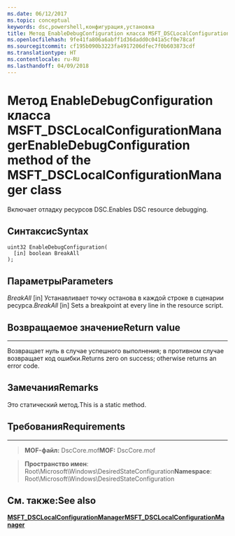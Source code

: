 ```yaml
---
ms.date: 06/12/2017
ms.topic: conceptual
keywords: dsc,powershell,конфигурация,установка
title: Метод EnableDebugConfiguration класса MSFT_DSCLocalConfigurationManager
ms.openlocfilehash: 9fe41fa806a6abff1d36dadd0c041a5cf0e78caf
ms.sourcegitcommit: cf195b090b3223fa4917206dfec7f0b603873cdf
ms.translationtype: HT
ms.contentlocale: ru-RU
ms.lasthandoff: 04/09/2018
---
```

# <a name="enabledebugconfiguration-method-of-the-msftdsclocalconfigurationmanager-class"></a><span data-ttu-id="7763e-103">Метод EnableDebugConfiguration класса MSFT_DSCLocalConfigurationManager</span><span class="sxs-lookup"><span data-stu-id="7763e-103">EnableDebugConfiguration method of the MSFT_DSCLocalConfigurationManager class</span></span>

<span data-ttu-id="7763e-104">Включает отладку ресурсов DSC.</span><span class="sxs-lookup"><span data-stu-id="7763e-104">Enables DSC resource debugging.</span></span>

<a name="syntax"></a><span data-ttu-id="7763e-105">Синтаксис</span><span class="sxs-lookup"><span data-stu-id="7763e-105">Syntax</span></span>
------

```mof
uint32 EnableDebugConfiguration(
  [in] boolean BreakAll
);
```

<a name="parameters"></a><span data-ttu-id="7763e-106">Параметры</span><span class="sxs-lookup"><span data-stu-id="7763e-106">Parameters</span></span>
----------

<span data-ttu-id="7763e-107">*BreakAll* \[in\] Устанавливает точку останова в каждой строке в сценарии ресурса.</span><span class="sxs-lookup"><span data-stu-id="7763e-107">*BreakAll* \[in\] Sets a breakpoint at every line in the resource script.</span></span>

## <a name="return-value"></a><span data-ttu-id="7763e-108">Возвращаемое значение</span><span class="sxs-lookup"><span data-stu-id="7763e-108">Return value</span></span>
------------

<span data-ttu-id="7763e-109">Возвращает нуль в случае успешного выполнения; в противном случае возвращает код ошибки.</span><span class="sxs-lookup"><span data-stu-id="7763e-109">Returns zero on success; otherwise returns an error code.</span></span>

## <a name="remarks"></a><span data-ttu-id="7763e-110">Замечания</span><span class="sxs-lookup"><span data-stu-id="7763e-110">Remarks</span></span>

<span data-ttu-id="7763e-111">Это статический метод.</span><span class="sxs-lookup"><span data-stu-id="7763e-111">This is a static method.</span></span>

## <a name="requirements"></a><span data-ttu-id="7763e-112">Требования</span><span class="sxs-lookup"><span data-stu-id="7763e-112">Requirements</span></span>
------------
><span data-ttu-id="7763e-113">**MOF-файл:** DscCore.mof</span><span class="sxs-lookup"><span data-stu-id="7763e-113">**MOF:** DscCore.mof</span></span>

><span data-ttu-id="7763e-114">**Пространство имен**: Root\Microsoft\Windows\DesiredStateConfiguration</span><span class="sxs-lookup"><span data-stu-id="7763e-114">**Namespace**: Root\Microsoft\Windows\DesiredStateConfiguration</span></span>


## <a name="see-also"></a><span data-ttu-id="7763e-115">См. также:</span><span class="sxs-lookup"><span data-stu-id="7763e-115">See also</span></span>


[<span data-ttu-id="7763e-116">**MSFT_DSCLocalConfigurationManager**</span><span class="sxs-lookup"><span data-stu-id="7763e-116">**MSFT_DSCLocalConfigurationManager**</span></span>](msft-dsclocalconfigurationmanager.md)